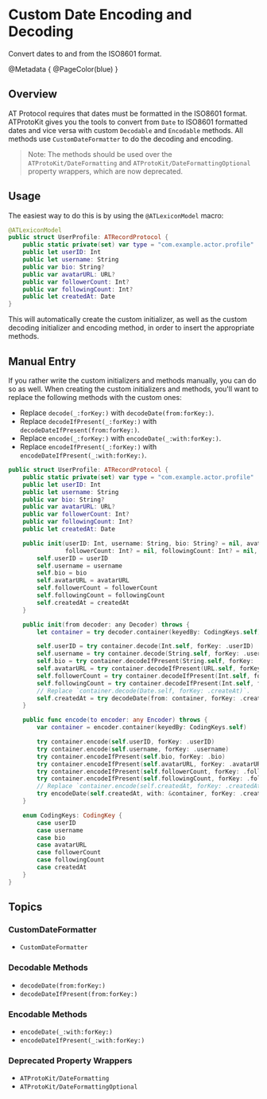 # Custom Date Encoding and Decoding

Convert dates to and from the ISO8601 format.

@Metadata {
    @PageColor(blue)
}

## Overview

AT Protocol requires that dates must be formatted in the ISO8601 format. ATProtoKit gives you the tools to convert from `Date` to ISO8601 formatted dates and vice versa with custom `Decodable` and `Encodable` methods. All methods use ``CustomDateFormatter`` to do the decoding and encoding.

> Note: The methods should be used over the ``ATProtoKit/DateFormatting`` and ``ATProtoKit/DateFormattingOptional`` property wrappers, which are now deprecated.

## Usage

The easiest way to do this is by using the `@ATLexiconModel` macro:

```swift
@ATLexiconModel
public struct UserProfile: ATRecordProtocol {
    public static private(set) var type = "com.example.actor.profile"
    public let userID: Int
    public let username: String
    public var bio: String?
    public var avatarURL: URL?
    public var followerCount: Int?
    public var followingCount: Int?
    public let createdAt: Date
}
```

This will automatically create the custom initializer, as well as the custom decoding initializer and encoding method, in order to insert the appropriate methods.

## Manual Entry

If you rather write the custom initializers and methods manually, you can do so as well. When creating the custom initializers and methods, you'll want to replace the following methods with the custom ones:
- Replace `decode(_:forKey:)` with ``decodeDate(from:forKey:)``.
- Replace `decodeIfPresent(_:forKey:)` with ``decodeDateIfPresent(from:forKey:)``.
- Replace `encode(_:forKey:)` with ``encodeDate(_:with:forKey:)``.
- Replace `encodeIfPresent(_:forKey:)` with ``encodeDateIfPresent(_:with:forKey:)``.

```swift
public struct UserProfile: ATRecordProtocol {
    public static private(set) var type = "com.example.actor.profile"
    public let userID: Int
    public let username: String
    public var bio: String?
    public var avatarURL: URL?
    public var followerCount: Int?
    public var followingCount: Int?
    public let createdAt: Date

    public init(userID: Int, username: String, bio: String? = nil, avatarURL: URL? = nil,
                followerCount: Int? = nil, followingCount: Int? = nil, createdAt: Date) {
        self.userID = userID
        self.username = username
        self.bio = bio
        self.avatarURL = avatarURL
        self.followerCount = followerCount
        self.followingCount = followingCount
        self.createdAt = createdAt
    }

    public init(from decoder: any Decoder) throws {
        let container = try decoder.container(keyedBy: CodingKeys.self)

        self.userID = try container.decode(Int.self, forKey: .userID)
        self.username = try container.decode(String.self, forKey: .username)
        self.bio = try container.decodeIfPresent(String.self, forKey: .bio)
        self.avatarURL = try container.decodeIfPresent(URL.self, forKey: .avatarURL)
        self.followerCount = try container.decodeIfPresent(Int.self, forKey: .followerCount)
        self.followingCount = try container.decodeIfPresent(Int.self, forKey: .followingCount)
        // Replace `container.decode(Date.self, forKey: .createAt)`.
        self.createdAt = try decodeDate(from: container, forKey: .createdAt)
    }

    public func encode(to encoder: any Encoder) throws {
        var container = encoder.container(keyedBy: CodingKeys.self)

        try container.encode(self.userID, forKey: .userID)
        try container.encode(self.username, forKey: .username)
        try container.encodeIfPresent(self.bio, forKey: .bio)
        try container.encodeIfPresent(self.avatarURL, forKey: .avatarURL)
        try container.encodeIfPresent(self.followerCount, forKey: .followerCount)
        try container.encodeIfPresent(self.followingCount, forKey: .followingCount)
        // Replace `container.encode(self.createdAt, forKey: .createdAt)`.
        try encodeDate(self.createdAt, with: &container, forKey: .createdAt)
    }

    enum CodingKeys: CodingKey {
        case userID
        case username
        case bio
        case avatarURL
        case followerCount
        case followingCount
        case createdAt
    }
}
```


## Topics
### CustomDateFormatter
- ``CustomDateFormatter``

### Decodable Methods
- ``decodeDate(from:forKey:)``
- ``decodeDateIfPresent(from:forKey:)``

### Encodable Methods
- ``encodeDate(_:with:forKey:)``
- ``encodeDateIfPresent(_:with:forKey:)``

### Deprecated Property Wrappers
- ``ATProtoKit/DateFormatting``
- ``ATProtoKit/DateFormattingOptional``
